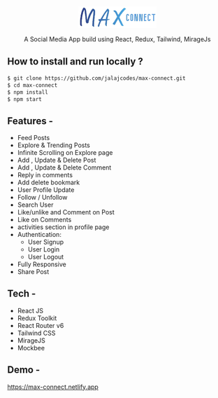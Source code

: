 <div align="center">
  <img src="./public/assets/logo.png" width="180" alt="logo"/>
  
  A Social Media App build using React, Redux, Tailwind, MirageJs
</div>

## **How to install and run locally ?**

```
$ git clone https://github.com/jalajcodes/max-connect.git
$ cd max-connect
$ npm install
$ npm start
```

## **Features -**

- Feed Posts
- Explore & Trending Posts
- Infinite Scrolling on Explore page
- Add , Update & Delete Post
- Add , Update & Delete Comment
- Reply in comments
- Add delete bookmark
- User Profile Update
- Follow / Unfollow
- Search User
- Like/unlike and Comment on Post
- Like on Comments
- activities section in profile page
- Authentication:
  - User Signup
  - User Login
  - User Logout
- Fully Responsive
- Share Post

## **Tech -**

- React JS
- Redux Toolkit
- React Router v6
- Tailwind CSS
- MirageJS
- Mockbee

## **Demo -**

https://max-connect.netlify.app
